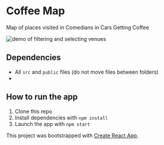 
Coffee Map
===============================
Map of places visited in Comedians in Cars Getting Coffee

![demo of filtering and selecting venues](coffeeMap.gif)

## Dependencies
- All `src` and `public` files (do not move files between folders)
- 

## How to run the app
1. Clone this repo
2. Install dependencies with `npm install` 
3. Launch the app with `npm start`

This project was bootstrapped with [Create React App](https://github.com/facebook/create-react-app).